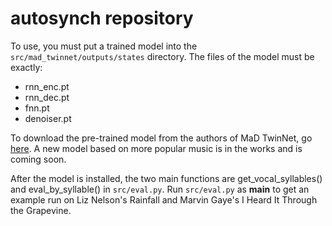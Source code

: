 # autosynch repository

To use, you must put a trained model into the `src/mad_twinnet/outputs/states`
directory. The files of the model must be exactly:
- rnn_enc.pt
- rnn_dec.pt
- fnn.pt
- denoiser.pt

To download the pre-trained model from the authors of MaD TwinNet, go [here](https://doi.org/10.5281/zenodo.1164592).
A new model based on more popular music is in the works and is coming soon.

After the model is installed, the two main functions are get_vocal_syllables()
and eval_by_syllable() in `src/eval.py`. Run `src/eval.py` as __main__ to get
an example run on Liz Nelson's Rainfall and Marvin Gaye's I Heard It Through the
Grapevine.
